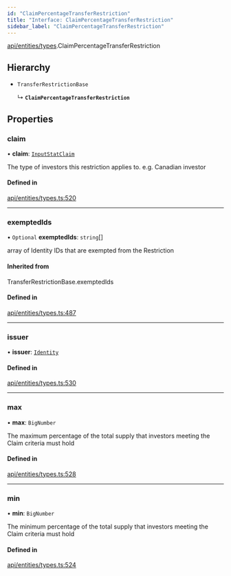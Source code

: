```yaml
---
id: "ClaimPercentageTransferRestriction"
title: "Interface: ClaimPercentageTransferRestriction"
sidebar_label: "ClaimPercentageTransferRestriction"
---
```


[api/entities/types](../../../../../modules/API/Entities/Types/Types.md).ClaimPercentageTransferRestriction

## Hierarchy

- `TransferRestrictionBase`

  ↳ **`ClaimPercentageTransferRestriction`**

## Properties

### claim

• **claim**: [`InputStatClaim`](../../../../../modules/API/Entities/Types/Types.md#inputstatclaim)

The type of investors this restriction applies to. e.g. Canadian investor

#### Defined in

[api/entities/types.ts:520](https://github.com/PolymeshAssociation/polymesh-sdk/blob/654b99c8d/src/api/entities/types.ts#L520)

___

### exemptedIds

• `Optional` **exemptedIds**: `string`[]

array of Identity IDs that are exempted from the Restriction

#### Inherited from

TransferRestrictionBase.exemptedIds

#### Defined in

[api/entities/types.ts:487](https://github.com/PolymeshAssociation/polymesh-sdk/blob/654b99c8d/src/api/entities/types.ts#L487)

___

### issuer

• **issuer**: [`Identity`](../../../../../classes/API/Entities/Identity/Identity.md)

#### Defined in

[api/entities/types.ts:530](https://github.com/PolymeshAssociation/polymesh-sdk/blob/654b99c8d/src/api/entities/types.ts#L530)

___

### max

• **max**: `BigNumber`

The maximum percentage of the total supply that investors meeting the Claim criteria must hold

#### Defined in

[api/entities/types.ts:528](https://github.com/PolymeshAssociation/polymesh-sdk/blob/654b99c8d/src/api/entities/types.ts#L528)

___

### min

• **min**: `BigNumber`

The minimum percentage of the total supply that investors meeting the Claim criteria must hold

#### Defined in

[api/entities/types.ts:524](https://github.com/PolymeshAssociation/polymesh-sdk/blob/654b99c8d/src/api/entities/types.ts#L524)
